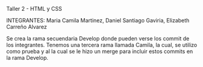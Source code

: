 Taller 2 - HTML y CSS

INTEGRANTES: Maria Camila Martinez, Daniel Santiago Gaviria, Elizabeth Carreño Alvarez

Se crea la rama secuendaria Develop donde pueden verse los commit de los integrantes.
Tenemos una tercera rama llamada Camila, la cual, se utilizo como prueba y al la cual se le hizo un merge para incluir estos commits en la rama Develop. 

